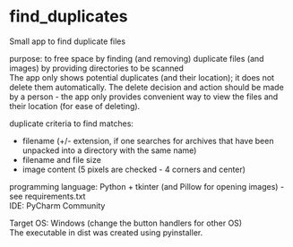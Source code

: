 # find_duplicates
Small app to find duplicate files

purpose: to free space by finding (and removing) duplicate files (and images) by providing directories to be scanned  
The app only shows potential duplicates (and their location); it does not delete them automatically.
The delete decision and action should be made by a person - the app only provides convenient way to view the files and their location (for ease of deleting).

duplicate criteria to find matches:
- filename (+/- extension, if one searches for archives that have been unpacked into a directory with the same name)
- filename and file size
- image content (5 pixels are checked - 4 corners and center)

programming language: Python + tkinter (and Pillow for opening images) - see requirements.txt  
IDE: PyCharm Community

Target OS: Windows (change the button handlers for other OS)  
The executable in dist was created using pyinstaller.
